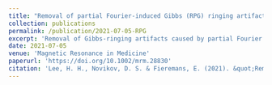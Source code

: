 ```yaml
---
title: "Removal of partial Fourier‐induced Gibbs (RPG) ringing artifacts in MRI"
collection: publications
permalink: /publication/2021-07-05-RPG
excerpt: 'Removal of Gibbs-ringing artifacts caused by partial Fourier acquisition and zero filling interpolation in MRI data. The code can be downloaded [here](https://github.com/NYU-DiffusionMRI/rpg-degibbs).'
date: 2021-07-05
venue: 'Magnetic Resonance in Medicine'
paperurl: 'https://doi.org/10.1002/mrm.28830'
citation: 'Lee, H. H., Novikov, D. S. & Fieremans, E. (2021). &quot;Removal of partial Fourier-induced Gibbs (RPG) ringing artifacts in MRI.&quot; <i>Magnetic Resonance in Medicine</i>, 86:2733-2750.'
---
```

